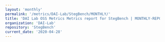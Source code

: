 ```yaml
---
layout: 'monthly'
permalink: '/metrics/DAI-Lab/StegBench/MONTHLY/'
title: 'DAI Lab OSS Metrics Metrics report for StegBench | MONTHLY-REPORT-2020-04-28'
organization: 'DAI-Lab'
repository: 'StegBench'
current_date: '2020-04-28'
---
```

